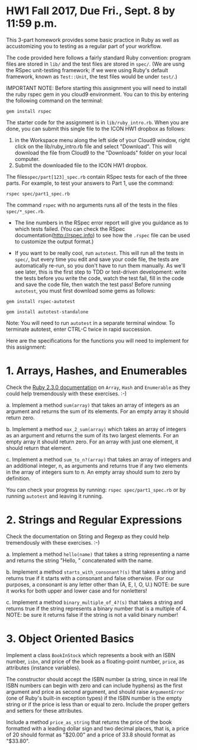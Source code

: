 HW1 Fall 2017, Due Fri., Sept. 8 by 11:59 p.m.
=============

This 3-part homework provides some basic practice in Ruby as well as
accustomizing you to testing as a regular part of your workflow.

The code provided here follows a fairly standard Ruby convention: program
files are stored in `lib/` and the test files are stored in `spec/`.
(We are usng the RSpec unit-testing framework; if we were using Ruby's default
framework, known as `Test::Unit`, the test files would be under
`test/`.)

IMPORTANT NOTE:
Before starting this assignment you will need to install the ruby rspec gem in you cloud9
environment.  You can to this by entering the following command on the terminal:

`gem install rspec`

The starter code for the assignment is in `lib/ruby_intro.rb`. When you are done, you can
submit this single file to the ICON HW1 dropbox as follows:
1) in the Workspace menu along the left side of your Cloud9 window, right click on the
 lib/ruby_intro.rb file and select "Download".  This will download the file from Cloud9
 to the "Downloads" folder on your local computer.
2) Submit the downloaded file to the ICON HW1 dropbox.  

The files`spec/part[123]_spec.rb` contain RSpec tests for each of the three
parts.  For example, to test your answers to Part 1, use the command:

 `rspec spec/part1_spec.rb`

The command `rspec` with no arguments runs all of the tests in
the files `spec/*_spec.rb`.

* The line numbers in the RSpec error report will
give you guidance as to which tests failed.  (You can check the RSpec
documentation(http://rspec.info) to see how the `.rspec` file can be
used to customize the output format.)

* If you want to be really cool, run `autotest`.  This will run all the
tests in `spec/`, but every time you edit and save your code file, the
tests are automatically re-run, so you don't have to run them manually.
As we'll see later, this is the first step to TDD or test-driven
development: write the tests before you write the code, watch the test
fail, fill in the code and save the code file, then watch the test pass!
Before running `autotest`, you must first download some gems as follows:

`gem install rspec-autotest`

`gem install autotest-standalone`

Note: You will need to run `autotest` in a separate terminal window. To
terminate autotest, enter CTRL-C twice in rapid succession.

Here are the specifications for the functions you will need to implement
for this assignment:

# 1. Arrays, Hashes, and Enumerables

Check the [Ruby 2.3.0 documentation](http://ruby-doc.org) on `Array`,
`Hash` and `Enumerable` as they could help tremendously with these
exercises. :-) 

a. Implement a method `sum(array)` that takes an array of integers as
   an argument and returns the sum of its elements. For an empty array it should return zero.

b. Implement a method `max_2_sum(array)` which takes an array of integers as an argument and
   returns the sum of its two largest elements. For an empty array it should return zero. For
   an array with just one element, it should return that element. 

c. Implement a method `sum_to_n?(array)` that takes an array of integers and an additional
   integer, n, as arguments and returns true if any two elements in the array of integers sum
   to n. An empty array should sum to zero by definition.

You can check your progress by running:
 `rspec spec/part1_spec.rb`
or by running `autotest` and leaving it running.

# 2. Strings and Regular Expressions

Check the documentation on String and Regexp as they could help tremendously with these exercises. :-)

a. Implement a method `hello(name)` that takes a string representing a name and returns the
    string "Hello, " concatenated with the name.

b. Implement a method `starts_with_consonant?(s)` that takes a string and returns true if it starts
   with a consonant and false otherwise. (For our purposes, a consonant is any letter other than
   (A, E, I, O, U.) NOTE: be sure it works for both upper and lower case and for nonletters!

c. Implement a method `binary_multiple_of_4?(s)` that takes a string and returns true if the string
   represents a binary number that is a multiple of 4. NOTE: be sure it returns false if the string
   is not a valid binary number!


# 3. Object Oriented Basics

Implement a class `BookInStock` which represents a book with an ISBN
number, `isbn`, and price of the book as a floating-point number,
`price`, as attributes (instance variables).  

The constructor should accept the ISBN number
(a string, since in real life ISBN numbers can begin with zero and can
include hyphens) as the first argument and price as second argument, and
should raise `ArgumentError` (one of Ruby's built-in exception types) if
the ISBN number is the empty string or if the price is less than or
equal to zero.  Include the proper getters and setters for these
attributes.

Include a method `price_as_string` that returns the price of
the book formatted with a leading dollar sign and two decimal places, that is, a price
of 20 should format as "$20.00" and a price of 33.8 should format as
"$33.80".

